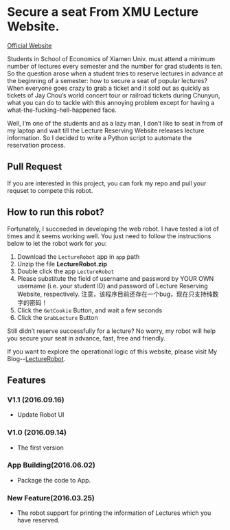 # Secure a seat From XMU Lecture Website.

[Official Website](http://event.wisesoe.com/)

Students in School of Economics of Xiamen Univ. must attend a minimum number of lectures every semester and the number for grad students is ten. So the question arose when a student tries to reserve lectures in advance at the beginning of a semester: how to secure a seat of popular lectures? When everyone goes crazy to grab a ticket and it sold out as quickly as tickets of Jay Chou’s world concert tour or railroad tickets during Chunyun, what you can do to tackle with this annoying problem except for having a what-the-fucking-hell-happened face.Well, I’m one of the students and as a lazy man, I don’t like to seat in from of my laptop and wait till the Lecture Reserving Website releases lecture information. So I decided to write a Python script to automate the reservation process.## Pull Request ##

If you are interested in this project, you can fork my repo and pull your requset to compete this robot.
## How to run this robot?

Fortunately, I succeeded in developing the web robot. I have tested a lot of times and it seems working well. You just need to follow the instructions below to let the robot work for you:1. Download the `LectureRobot` app in `app` path
2. Unzip the file **LectureRobot.zip**
3. Double click the app `LectureRobot`
4. Please substitute the field of username and password by YOUR OWN username (i.e. your student ID) and password of Lecture Reserving Website, respectively. 注意，该程序目前还存在一个bug，现在只支持纯数字的密码！ 
5. Click the `GetCookie` Button, and wait a few seconds
6. Click the `GrabLecture` ButtonStill didn’t reserve successfully for a lecture? No worry, my robot will help you secure your seat in advance, fast, free and friendly.
If you want to explore the operational logic of this website, please visit My Blog--[LectureRobot](http://fibears.top/2016/03/21/LectureRobot/).

## Features
### V1.1 (2016.09.16)
- Update Robot UI

### V1.0 (2016.09.14)
- The first version

### App Building(2016.06.02)
- Package the code to App.

### New Feature(2016.03.25)

- The robot support for printing the information of Lectures which you have reserved.
